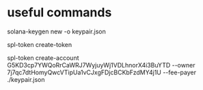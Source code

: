 # useful commands

solana-keygen new -o keypair.json

spl-token create-token

spl-token create-account G5KD3cp7YWQoRrCaWRJ7WyjuyWj1VDLhnorX4i3BuYTD --owner 7j7qc7dtHomyQwcVTipUa1vCJxgFDjcBCKbFzdMY4j1U --fee-payer ./keypair.json
